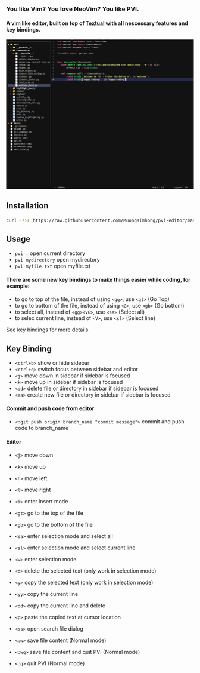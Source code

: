 ### You like Vim? You love NeoVim? You like PVI.

#### A vim like editor, built on top of [Textual](https://github.com/textualize/textual/) with all nescessary features and key bindings.

![Screenshot](pvi_screenshot.png)

## Installation
```bash
curl -sSL https://raw.githubusercontent.com/MuongKimhong/pvi-editor/master/install.sh | bash
```

## Usage
- `pvi .` open current directory
- `pvi mydirectory` open mydirectory
- `pvi myfile.txt` open myfile.txt

#### There are some new key bindings to make things easier while coding, for example:
- to go to top of the file, instead of using `<gg>`, use `<gt>` (Go Top)
- to go to bottom of the file, instead of using `<G>`, use `<gb>` (Go bottom)
- to select all, instead of `<gg><VG>`, use `<sa>` (Select all)
- to selec current line, instead of `<V>`, use `<sl>` (Select line)

See key bindings for more details.

## Key Binding
- `<ctrl+b>` show or hide sidebar
- `<ctrl+q>` switch focus between sidebar and editor
- `<j>` move down in sidebar if sidebar is focused
- `<k>` move up in sidebar if sidebar is focused
- `<dd>` delete file or directory in sidebar if sidebar is focused
- `<aa>` create new file or directory in sidebar if sidebar is focused

#### Commit and push code from editor
- `<:git push origin branch_name "commit message">` commit and push code to branch_name
  
#### Editor
- `<j>` move down
- `<k>` move up
- `<h>` move left
- `<l>` move right
- `<i>` enter insert mode
- `<gt>` go to the top of the file
- `<gb>` go to the bottom of the file
- `<sa>` enter selection mode and select all
- `<sl>` enter selection mode and select current line
- `<v>` enter selection mode
- `<d>` delete the selected text (only work in selection mode)
- `<y>` copy the selected text (only work in selection mode)
- `<yy>` copy the current line
- `<dd>` copy the current line and delete
- `<p>` paste the copied text at cursor location
- `<ss>` open search file dialog

- `<:w>` save file content (Normal mode)
- `<:wq>` save file content and quit PVI (Normal mode)
- `<:q>` quit PVI (Normal mode)

